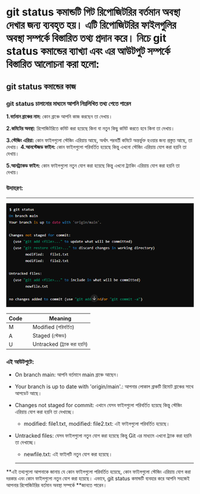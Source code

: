 # git status কমান্ডটি গিট রিপোজিটরির বর্তমান অবস্থা দেখার জন্য ব্যবহৃত হয়। এটি রিপোজিটরির ফাইলগুলির অবস্থা সম্পর্কে বিস্তারিত তথ্য প্রদান করে। নিচে git status কমান্ডের ব্যাখ্যা এবং এর আউটপুট সম্পর্কে বিস্তারিত আলোচনা করা হলো:

## **git status কমান্ডের কাজ**

### **git status চালানোর মাধ্যমে আপনি নিম্নলিখিত তথ্য পেতে পারেন**

**1.বর্তমান ব্রাঞ্চের নাম:** কোন ব্রাঞ্চে আপনি কাজ করছেন তা দেখায়।

**2.কমিটের অবস্থা:** রিপোজিটরিতে কমিট করা হয়েছে কিনা বা নতুন কিছু কমিট করতে হবে কিনা তা দেখায়।

**3.স্টেজিং এরিয়া:** কোন ফাইলগুলো স্টেজিং এরিয়ায় আছে, অর্থাৎ পরবর্তী কমিটে অন্তর্ভুক্ত হওয়ার জন্য প্রস্তুত আছে, তা দেখায়।
**4.আনস্টেজড ফাইল:** কোন ফাইলগুলো পরিবর্তিত হয়েছে কিন্তু এখনো স্টেজিং এরিয়ায় যোগ করা হয়নি তা দেখায়।

**5.আনট্র্যাকড ফাইল:** কোন ফাইলগুলো নতুন যোগ করা হয়েছে কিন্তু এখনো ট্র্যাকিং এরিয়ায় যোগ করা হয়নি তা দেখায়।

### উদাহরণ:

---

![git status](images/image.png)

| Code |     | Meaning                       |
| ---- | --- | ----------------------------- |
| M    |     | Modified (পরিবর্তিত)          |
| A    |     | Staged (স্টেজড)               |
| U    |     | Untracked (ট্র্যাক করা হয়নি) |

### এই আউটপুটে:

- On branch main: আপনি বর্তমানে main ব্রাঞ্চে আছেন।
- Your branch is up to date with 'origin/main'.: আপনার লোকাল ব্রাঞ্চটি রিমোট ব্রাঞ্চের সাথে আপডেট আছে।
- Changes not staged for commit: এখানে যেসব ফাইলগুলো পরিবর্তিত হয়েছে কিন্তু স্টেজিং এরিয়ায় যোগ করা হয়নি তা দেখাচ্ছে।
  - modified: file1.txt, modified: file2.txt: এই ফাইলগুলো পরিবর্তিত হয়েছে।
- Untracked files: যেসব ফাইলগুলো নতুন যোগ করা হয়েছে কিন্তু Git এর মাধ্যমে এখনো ট্র্যাক করা হয়নি তা দেখাচ্ছে।

  - newfile.txt: এই ফাইলটি নতুন যোগ করা হয়েছে।

  ***

**এই তথ্যগুলো আপনাকে জানায় যে কোন ফাইলগুলো পরিবর্তিত হয়েছে, কোন ফাইলগুলো স্টেজিং এরিয়ায় যোগ করা দরকার এবং কোন ফাইলগুলো নতুন যোগ করা হয়েছে। এভাবে, git status কমান্ডটি ব্যবহার করে আপনি সহজেই আপনার রিপোজিটরির বর্তমান অবস্থা সম্পর্কে **জানতে পারেন।
